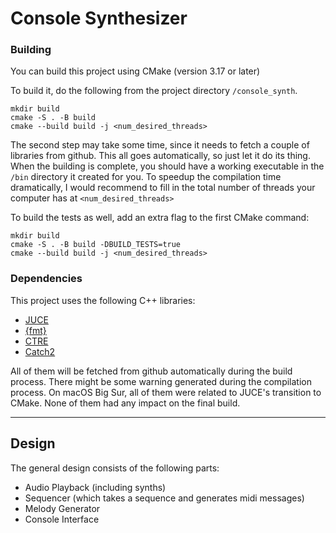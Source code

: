 # Console Synthesizer

### Building
You can build this project using CMake (version 3.17 or later)

To build it, do the following from the project directory ```/console_synth```.
```
mkdir build
cmake -S . -B build
cmake --build build -j <num_desired_threads>
```

The second step may take some time, since it needs to fetch a couple of libraries from github. 
This all goes automatically, so just let it do its thing. 
When the building is complete, you should have a working executable in the ```/bin``` directory it created for you.
To speedup the compilation time dramatically, I would recommend to fill in the total number 
of threads your computer has at ```<num_desired_threads>```

To build the tests as well, add an extra flag to the first CMake command:
```
mkdir build
cmake -S . -B build -DBUILD_TESTS=true
cmake --build build -j <num_desired_threads>
```

### Dependencies
This project uses the following C++ libraries:
- [JUCE](https://github.com/juce-framework/JUCE)
- [{fmt}](https://github.com/fmtlib/fmt)
- [CTRE](https://github.com/hanickadot/compile-time-regular-expressions)
- [Catch2](https://github.com/catchorg/Catch2)


All of them will be fetched from github automatically during the build process.
There might be some warning generated during the compilation process. On macOS Big Sur, 
all of them were related to JUCE's transition to CMake. None of them had any impact on the 
final build.

---
## Design

The general design consists of the following parts:
- Audio Playback (including synths)
- Sequencer (which takes a sequence and generates midi messages)
- Melody Generator
- Console Interface